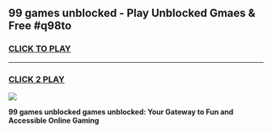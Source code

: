 
## 99 games unblocked - Play Unblocked Gmaes & Free #q98to
<h3>
<a href="https://news.freeplayer.one?title=99_games_unblocked&ref=24F">CLICK TO PLAY</a></h3>
<hr>

<h3>
<a href="https://news.freeplayer.one?title=99_games_unblocked&ref=24F">CLICK 2 PLAY</a>
  
</h3>

<a href="https://news.freeplayer.one?title=99_games_unblocked&ref=24F/"><img src="https://clearcache.store/games.png"></a>


**99 games unblocked games unblocked: Your Gateway to Fun and Accessible Online Gaming**
